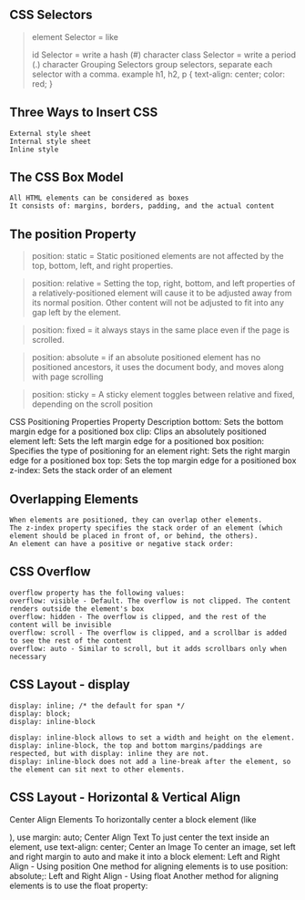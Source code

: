 ## CSS Selectors
> element Selector = like <p>
> id Selector = write a hash (#) character
> class Selector = write a period (.) character
> Grouping Selectors
> group selectors, separate each selector with a comma.
    example 
    h1, h2, p {
    text-align: center;
    color: red;
    }
## Three Ways to Insert CSS
    External style sheet
    Internal style sheet
    Inline style
## The CSS Box Model
    All HTML elements can be considered as boxes
    It consists of: margins, borders, padding, and the actual content
## The position Property
>position: static = Static positioned elements are not affected by the top, bottom, left, and right properties.

>position: relative = Setting the top, right, bottom, and left properties of a relatively-positioned element will cause it to be adjusted away from its normal position. Other content will not be adjusted to fit into any gap left by the element.

>position: fixed = it always stays in the same place even if the page is scrolled.

>position: absolute = if an absolute positioned element has no positioned ancestors, it uses the document body, and moves along with
page scrolling

>position: sticky = A sticky element toggles between relative and fixed, depending on the scroll position
    

CSS Positioning Properties
    Property	Description
    bottom:	Sets the bottom margin edge for a positioned box
    clip:	Clips an absolutely positioned element
    left:	Sets the left margin edge for a positioned box
    position:	Specifies the type of positioning for an element
    right:	Sets the right margin edge for a positioned box
    top:	Sets the top margin edge for a positioned box
    z-index: Sets the stack order of an element
    
## Overlapping Elements
    When elements are positioned, they can overlap other elements.
    The z-index property specifies the stack order of an element (which element should be placed in front of, or behind, the others).
    An element can have a positive or negative stack order:
## CSS Overflow
    overflow property has the following values:
    overflow: visible - Default. The overflow is not clipped. The content renders outside the element's box
    overflow: hidden - The overflow is clipped, and the rest of the content will be invisible
    overflow: scroll - The overflow is clipped, and a scrollbar is added to see the rest of the content
    overflow: auto - Similar to scroll, but it adds scrollbars only when necessary
## CSS Layout - display
    display: inline; /* the default for span */
    display: block;
    display: inline-block

    display: inline-block allows to set a width and height on the element.
    display: inline-block, the top and bottom margins/paddings are respected, but with display: inline they are not.
    display: inline-block does not add a line-break after the element, so the element can sit next to other elements.

## CSS Layout - Horizontal & Vertical Align
Center Align Elements
    To horizontally center a block element (like <div>), use margin: auto;
Center Align Text
    To just center the text inside an element, use text-align: center;
Center an Image
    To center an image, set left and right margin to auto and make it into a block element:
Left and Right Align - Using position
    One method for aligning elements is to use position: absolute;:
Left and Right Align - Using float
    Another method for aligning elements is to use the float property:

